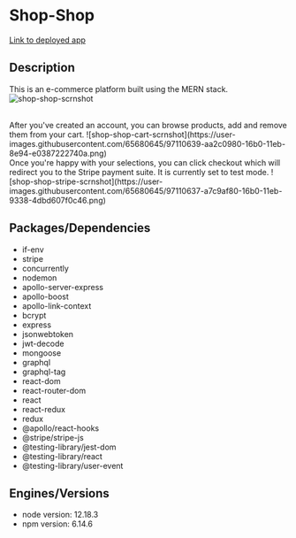 # Shop-Shop


 [Link to deployed app](https://rocky-lowlands-76770.herokuapp.com/ "Title")


## Description
This is an e-commerce platform built using the MERN stack. 
![shop-shop-scrnshot](https://user-images.githubusercontent.com/65680645/97110641-abf5cd00-16b0-11eb-9f1f-bb4a8fb6acd2.png)

<br>
After you've created an account, you can browse products, add and remove them from your cart. 
![shop-shop-cart-scrnshot](https://user-images.githubusercontent.com/65680645/97110639-aa2c0980-16b0-11eb-8e94-e0387222740a.png)

<br>
Once you're happy with your selections, you can click checkout which will redirect you to the Stripe payment suite. It is currently set to test mode.
![shop-shop-stripe-scrnshot](https://user-images.githubusercontent.com/65680645/97110637-a7c9af80-16b0-11eb-9338-4dbd607f0c46.png)

## Packages/Dependencies

* if-env
* stripe
* concurrently
* nodemon
* apollo-server-express
* apollo-boost
* apollo-link-context
* bcrypt
* express
* jsonwebtoken
* jwt-decode
* mongoose
* graphql
* graphql-tag
* react-dom
* react-router-dom
* react
* react-redux
* redux
* @apollo/react-hooks
* @stripe/stripe-js
* @testing-library/jest-dom
* @testing-library/react
* @testing-library/user-event

## Engines/Versions

* node version: 12.18.3
* npm version: 6.14.6

